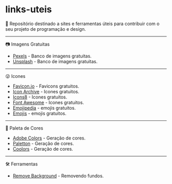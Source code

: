 # links-uteis
🔗 Repositório destinado a sites e ferramentas úteis para contribuir com o seu projeto de programação e design. 
<hr>
<p>📷 Imagens Gratuitas</p>
<ul>
  <li><a href="https://www.pexels.com/">Pexels</a> - Banco de imagens gratuitas.</li>
  <li><a href="https://unsplash.com/">Unsplash</a> - Banco de imagens gratuitas.</li>
</ul>
<hr>
<p>😜 Icones</p>
<ul>
  <li><a href="https://favicon.io/">Favicon.io</a> - Favicons gratuitos.</li>
  <li><a href="https://iconarchive.com/">Icon Archive</a> - Icones gratuitos.</li>
  <li><a href="https://icons8.com.br/">Icons8</a> - Icones gratuitos.</li>
  <li><a href="https://fontawesome.com/icons">Font Awesome</a> - Icones gratuitos.</li>
  <li><a href="https://emojipedia.org/">Emojipedia</a> - emojis gratuitos.</li>
  <li><a href="https://unicode.org/emoji/charts/full-emoji-list.html">Emojis</a> - emojis gratuitos.</li>
</ul>
<hr>
<p>🎨 Paleta de Cores</p>
<ul>
  <li><a href="https://color.adobe.com/pt/create/color-wheel/%22">Adobe Colors</a> - Geração de cores.</li>
  <li><a href="https://paletton.com/">Paletton</a> - Geração de cores.</li>
  <li><a href="https://coolors.co/">Coolors</a> - Geração de cores.</li>
</ul>
<hr>
<p>🛠️ Ferramentas</p>
<ul>
  <li><a href="https://www.remove.bg/pt-br">Remove Background</a> - Removendo fundos.</li>
</ul>
